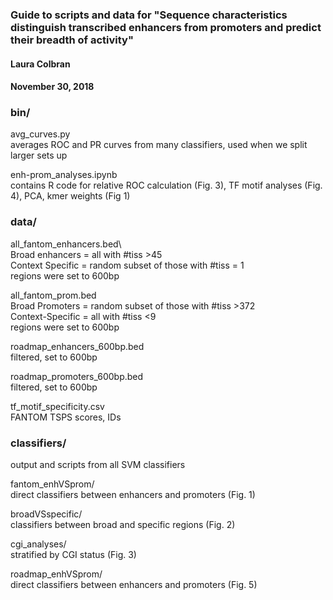 ### Guide to scripts and data for "Sequence characteristics distinguish transcribed enhancers from promoters and predict their breadth of activity"
#### Laura Colbran
#### November 30, 2018

### bin/
avg_curves.py\
	averages ROC and PR curves from many classifiers, used when we split larger sets up


enh-prom_analyses.ipynb\
	contains R code for relative ROC calculation (Fig. 3), TF motif analyses (Fig. 4), PCA, kmer weights (Fig 1)


### data/
all_fantom_enhancers.bed\  
	Broad enhancers = all with #tiss >45\
	Context Specific = random subset of those with #tiss = 1\
	regions were set to 600bp     


all_fantom_prom.bed\
	Broad Promoters = random subset of those with #tiss >372\
	Context-Specific = all with #tiss <9\
	regions were set to 600bp


roadmap_enhancers_600bp.bed\
	filtered, set to 600bp
 

roadmap_promoters_600bp.bed\
	filtered, set to 600bp


tf_motif_specificity.csv\
	FANTOM TSPS scores, IDs

### classifiers/
output and scripts from all SVM classifiers

fantom_enhVSprom/\
	direct classifiers between enhancers and promoters (Fig. 1)


broadVSspecific/\
	classifiers between broad and specific regions (Fig. 2)


cgi_analyses/\
	stratified by CGI status (Fig. 3)


roadmap_enhVSprom/\
	direct classifiers between enhancers and promoters (Fig. 5)
